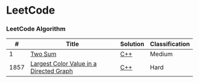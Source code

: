 
LeetCode
========

### LeetCode Algorithm


| # | Title | Solution | Classification |
|---| ----- | -------- | ---------- |
|1|[Two Sum](https://leetcode.com/problems/two-sum/) | [C++](./Hash_Table/1_Two_Sum.cpp)|Medium|
|1857|[Largest Color Value in a Directed Graph](https://leetcode.com/problems/largest-color-value-in-a-directed-graph/) | [C++](./algorithms/cpp/largestColorValueInADirectedGraph/LargestColorValueInADirectedGraph.cpp)|Hard|
